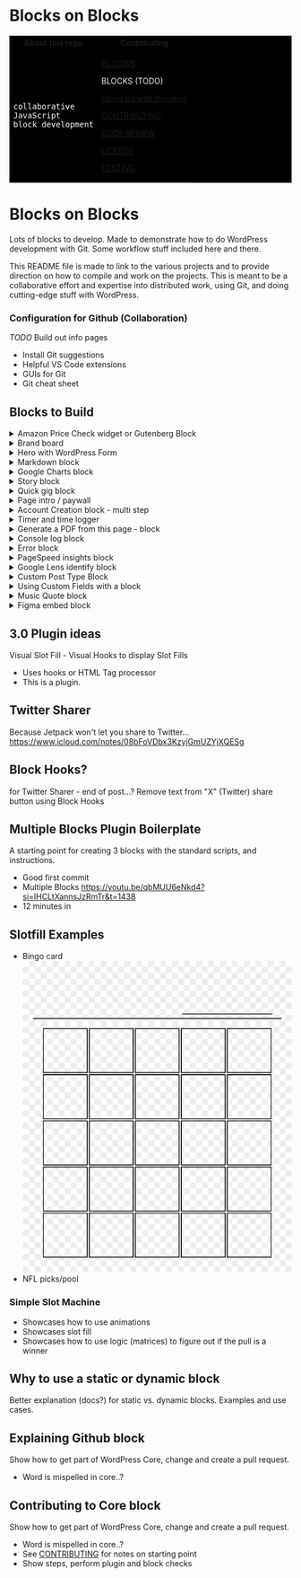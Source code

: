 # Blocks on Blocks

<table style="background-color: #000">
<tr>
<th> About this repo </th>
<th> Contributing </th>
</tr>
<tr>
<td style="color: #fff">

<pre>
collaborative
JavaScript
block development
</pre>
</td>
<td style="color:#f1f1f1">


[PLUGINS](./PLUGINS.md)

BLOCKS (TODO)

[Using Git with this repo](./GITHUB.md)

[CONTRIBUTING](./CONTRIBUTING.md)

[CODE REVIEW](./CODEREVIEW.md)

[LICENSE](./LICENSE)

[TESTING](./TESTING.md)


</td>
</tr>
</table>

# Blocks on Blocks
Lots of blocks to develop. Made to demonstrate how to do WordPress development with Git. Some workflow stuff included here and there.

This README file is made to link to the various projects and to provide direction on how to compile and work on the projects. This is meant to be a collaborative effort and expertise into distributed work, using Git, and doing cutting-edge stuff with WordPress.


### Configuration for Github (Collaboration)
*TODO* Build out info pages
- Install Git suggestions
- Helpful VS Code extensions
- GUIs for Git
- Git cheat sheet

## Blocks to Build

<details>
  <summary>Amazon Price Check widget or Gutenberg Block</summary>
  
  Input field that uses Debounce to wait for a user to stop typing, then uses the most modern API search for Amazon to find a product that most likely matches this product name. Returns a price.
</details>

<details>
  <summary>Brand board</summary>
  
  Series of blocks showcasing a brand identity, with with sample marketing material within a WordPress Dashboard.
- Create a page
- Add Brand board
- Create admin page or link
*TODO*: upload brand-board.png
</details>

<details>
  <summary>Hero with WordPress Form</summary>
  
  Popular amongst signup websites. Great for non-profit organizations, lead generation, the example is for a past political candidate. 
![image](./images/duffy.png)
</details>

<details>
  <summary>Markdown block</summary>
  
  Display the info in this block as Markdown. Allow use of RichText editor.
- This I believe exists in Jetpack already...
- Could showcase how to use a library within the context of a block
</details>

<details>
  <summary>Google Charts block</summary>
  
Google Charts block (demo/POC)
https://blog.logrocket.com/use-google-charts-react/

Possible use case: Import a CSV file and it generates a chart based on certain header fields (must label which are headers)
- Upload CSV file
- Parse data into table which shows in both UIs
- Includes Chart generated by Google Charts API
- Showcases a sample data visualization 
- Starting use case: Pie chart
</details>

<details>
  <summary>Story block</summary>
  
  Story Block (from WordPress.com)
https://wordpress.com/support/wordpress-editor/blocks/story-block/
- Creating a similar block using InnerBlocks and the Cover block

Could make it a Snapchat style story, with a custom editable (or pulls from page title) heading. Make the heading draggable and the photo refocus able as a background.. swipe to make it go away or drag from top down to close it. 
- Todo: Upload golf story from Facebook as an example
- Discuss: Is this available in Jetpack?
- Possible use case for Block Variations
- Looks like AMP
</details>

<details>
  <summary>Quick gig block</summary>
  
  Include basic contact info, amount, close date, status. Allow status change to add to CRM (invoice paid)
- Create a custom publishing status for this post, when marked Paid, gig is sent to CRM or Project Management software
- Part of the freelancer toolkit
</details>

<details>
  <summary>Page intro / paywall</summary>
  
  Article Teaser (read more)
{include notes}
When my page has more than 2 paragraphs on it, fade bottom out.
Selector info from Wes Bos's podcast: 21:14 - Quantity Queries for CSS
https://syntax.fm/714?t=0:21:14
</details>

<details>
  <summary>Account Creation block - multi step</summary>
  
  - Add extra fields when a user signs up.
- Possibly using WordPress Core forms.
</details>

<details>
  <summary>Timer and time logger</summary>
  
  Log time. Click to start, stop, record or reset (secondary/small ink only)
- Text field for project description.
- Some way to link it to a project (Freelancer theme)
- Event handling example or Interactivity API?
</details>

<details>
  <summary>Generate a PDF from this page - block</summary>
  
  Generate PDF from this block, or add this block to existing page to allow user to export the entire page as a PDF.

Showcases how to utilize an external library to accomplish a task.

jsPDF library
https://github.com/parallax/jsPDF
- Q: How is this different from a printable stylesheet?
- A: It can handle dynamic data better..??
</details>

<details>
  <summary>Console log block</summary>
  
 Log all activity that comes into the console to this page, in an easy to read format.

- Use details block to collapse messages
- Helpful for debugging without needing to use the console.
- Options to include extra error info (stack trace)
</details>

<details>
  <summary>Error block</summary>
  
  Shows JavaScript errors on the page. Inspired by the convo on Twitch.

Uses the console logger block to function (innerblocks?)

https://www.twitch.tv/videos/2010095349?t=1h14m59s

Sentry.io - record React errors
https://docs.sentry.io/platforms/javascript/guides/react/
</details>

<details>
  <summary>PageSpeed insights block</summary>
  
  - Insert the block and it displays PageSpeed Insights for this page
- Optionally check the PageSpeed Insights for a single block in an iframe

</details>

<details>
  <summary>Google Lens identify block</summary>
  
  WordPress block that allows you to use your camera to take a picture of something and get a result back of what it might be, from Google Lens.
- Utilizes camera on your phone (POC)
- handles file upload and metadata handling (EXIF)
- options

</details>

<details>
  <summary>Custom Post Type Block</summary>
  
 Save a post with custom post types
</details>

<details>
  <summary>Using Custom Fields with a block</summary>
  
- Open Github Issue in Gutenberg: Custom fields 🔗 Blocks [#51373](https://github.com/WordPress/gutenberg/issues/51373) 
</details>


<details>
  <summary>Music Quote block</summary>
  
  - Quote, Band Name, Link to song/video etc
- Song embed
- Affiliate links -  
</details>

<details>
  <summary>Figma embed block</summary>
  
  Show Figma design assets on a web page
</details>

## 3.0 Plugin ideas
Visual Slot Fill - Visual Hooks to display Slot Fills
- Uses hooks or HTML Tag processor
- This is a plugin.


## Twitter Sharer
Because Jetpack won't let you share to Twitter...
https://www.icloud.com/notes/08bFoVDbx3KzyjGmUZYjXQESg


## Block Hooks?
for Twitter Sharer - end of post...?
Remove text from "X" (Twitter) share button using Block Hooks

## Multiple Blocks Plugin Boilerplate
A starting point for creating 3 blocks with the standard scripts, and instructions.
- Good first commit
- Multiple Blocks 
https://youtu.be/qbMUU6eNkd4?si=IHCLtXannsJzRmTr&t=1438
- 12 minutes in


## Slotfill Examples
- Bingo card
![image](./images/bingo.jpg)
- NFL picks/pool

### Simple Slot Machine
- Showcases how to use animations
- Showcases slot fill
- Showcases how to use logic (matrices) to figure out if the pull is a winner


## Why to use a static or dynamic block
Better explanation (docs?) for static vs. dynamic blocks.
Examples and use cases.

## Explaining Github block
Show how to get part of WordPress Core, change and create a pull request.
- Word is mispelled in core..?

## Contributing to Core block
Show how to get part of WordPress Core, change and create a pull request.
- Word is mispelled in core..?
- See [CONTRIBUTING](./CONTRIBUTING.md) for notes on starting point
- Show steps, perform plugin and block checks